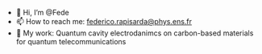 - 👋 Hi, I’m @Fede
- 📫 How to reach me: federico.rapisarda@phys.ens.fr
- 🧐 My work: Quantum cavity electrodanimcs on carbon-based materials for quantum telecommunications
<!---
Federicorapi/Federicorapi is a ✨ special ✨ repository because its `README.md` (this file) appears on your GitHub profile.
You can click the Preview link to take a look at your changes.
--->
